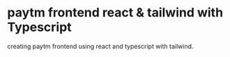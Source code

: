 # paytm frontend react & tailwind with Typescript
 creating paytm frontend using react and typescript with tailwind.
